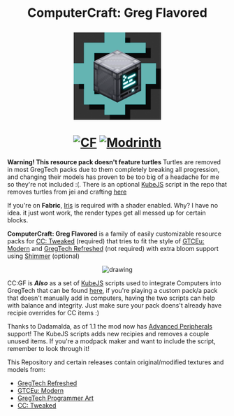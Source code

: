 <h1 align = "center"> ComputerCraft: Greg Flavored
<p></p>
<p align = "center"> <img src="projectfiles/blender/renders/animatedicon.webp" alt="logo animation" width="200"/></p>
<a href=https://www.curseforge.com/minecraft/texture-packs/computercraft-greg-flavored><img src="http://cf.way2muchnoise.eu/computercraft-greg-flavored.svg" alt="CF"></a>
<a href=https://modrinth.com/resourcepack/computercraft-greg-flavored><img src="https://img.shields.io/modrinth/dt/computercraft-greg-flavored?logo=modrinth&label=&suffix=%20&style=flat&color=242629&labelColor=5ca424&logoColor=1c1c1c" alt="Modrinth"></a>
</h1>



**Warning! This resource pack doesn't feature turtles** Turtles are removed in most GregTech packs due to them completely breaking all progression, and changing their models has proven to be too big of a headache for me so they're not included :<zero-width space>(. There is an optional [KubeJS](https://github.com/KubeJS-Mods/KubeJS)  script in the repo that removes turtles from jei and crafting [here](https://github.com/BirbIrl/ComputerCraft-Greg-Flavored/tree/main/KubeJS)



If you're on **Fabric**, [Iris](https://github.com/IrisShaders/Iris) is required with a shader enabled. Why? I have no idea. it just wont work, the render types get all messed up for certain blocks.


**ComputerCraft: Greg Flavored** is a family of easily customizable resource packs for [CC: Tweaked](https://github.com/cc-tweaked/CC-Tweaked) (required) that tries to fit the style of [GTCEu: Modern](https://github.com/GregTechCEu/GregTech-Modern) and [GregTech Refreshed](https://github.com/ULSTICK/GregTechRefreshed) (not required) with extra bloom support using [Shimmer](https://github.com/Low-Drag-MC/Shimmer) (optional)




<p align = "center"> <img src="projectfiles/davinciresolve/renders/out.webp" alt="drawing"></p>



CC:GF is ***Also*** as a set of [KubeJS](https://github.com/KubeJS-Mods/KubeJS) scripts used to integrate Computers into GregTech that can be found [here](https://github.com/BirbIrl/ComputerCraft-Greg-Flavored/tree/main/KubeJS), if you're playing a custom pack/a pack that doesn't manually add in computers, having the two scripts can help with balance and integrity. Just make sure your pack doens't already have recipie overrides for CC items :)



Thanks to Dadamalda, as of 1.1 the mod now has [Advanced Peripherals](https://github.com/IntelligenceModding/AdvancedPeripherals) support! The KubeJS scripts adds new recipies and removes a couple unused items. If you're a modpack maker and want to include the script, remember to look through it!



This Repository and certain releases contain original/modified textures and models from:
- [GregTech Refreshed](https://github.com/ULSTICK/GregTechRefreshed)
- [GTCEu: Modern](https://github.com/GregTechCEu/GregTech-Modern)
- [GregTech Programmer Art](https://github.com/marisathewitch/Gregtech-1.19-Programmer-art)
- [CC: Tweaked](https://github.com/cc-tweaked/CC-Tweaked)





